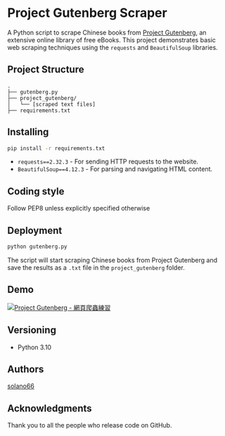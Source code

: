 # Project Gutenberg Scraper

A Python script to scrape Chinese books from [Project Gutenberg](https://www.gutenberg.org), an extensive online library of free eBooks. This project demonstrates basic web scraping techniques using the `requests` and `BeautifulSoup` libraries.

## Project Structure
```
.
├── gutenberg.py
├── project_gutenberg/
│   └── [scraped text files]
├── requirements.txt
```

## Installing
   ```bash
   pip install -r requirements.txt
   ```
- `requests==2.32.3` - For sending HTTP requests to the website.
- `BeautifulSoup==4.12.3` - For parsing and navigating HTML content.

## Coding style
Follow PEP8 unless explicitly specified otherwise

## Deployment
   ```bash
   python gutenberg.py
   ```
The script will start scraping Chinese books from Project Gutenberg and save the results as a `.txt` file in the `project_gutenberg` folder.

## Demo
[![Project Gutenberg - 網頁爬蟲練習](https://img.youtube.com/vi/_mD591UNjw8/0.jpg)](https://www.youtube.com/watch?v=_mD591UNjw8)


## Versioning
- Python 3.10

## Authors
[solano66](https://github.com/solano66)

## Acknowledgments
Thank you to all the people who release code on GitHub.
